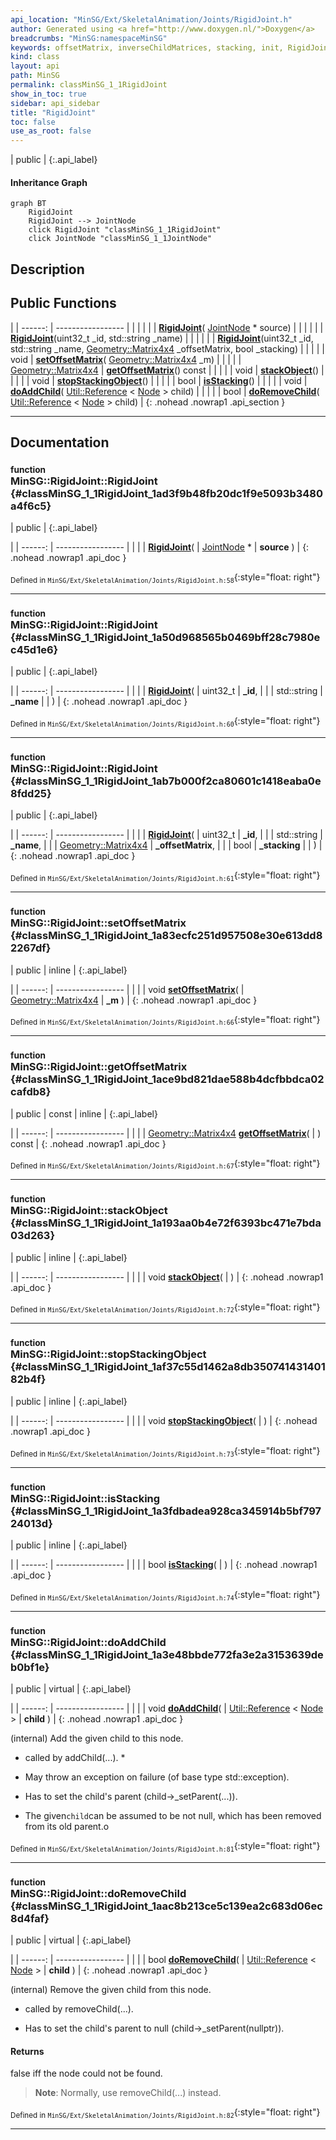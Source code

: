 ```yaml
---
api_location: "MinSG/Ext/SkeletalAnimation/Joints/RigidJoint.h"
author: Generated using <a href="http://www.doxygen.nl/">Doxygen</a>
breadcrumbs: "MinSG:namespaceMinSG"
keywords: offsetMatrix, inverseChildMatrices, stacking, init, RigidJoint, doClone, RigidJoint, RigidJoint, RigidJoint, setOffsetMatrix, getOffsetMatrix, stackObject, stopStackingObject, isStacking, doAddChild, doRemoveChild
kind: class
layout: api
path: MinSG
permalink: classMinSG_1_1RigidJoint
show_in_toc: true
sidebar: api_sidebar
title: "RigidJoint"
toc: false
use_as_root: false
---
```


| public |
{:.api_label}

#### Inheritance Graph

```mermaid
graph BT
	RigidJoint
	RigidJoint --> JointNode
	click RigidJoint "classMinSG_1_1RigidJoint"
	click JointNode "classMinSG_1_1JointNode"
```

## Description





## Public Functions

|
| ------: | ----------------- |
|  | |
|  | **[RigidJoint](#classMinSG_1_1RigidJoint_1ad3f9b48fb20dc1f9e5093b3480a4f6c5)**( [JointNode](classMinSG_1_1JointNode) * source) |
|  | |
|  | **[RigidJoint](#classMinSG_1_1RigidJoint_1a50d968565b0469bff28c7980ec45d1e6)**(uint32_t _id, std::string _name) |
|  | |
|  | **[RigidJoint](#classMinSG_1_1RigidJoint_1ab7b000f2ca80601c1418eaba0e8fdd25)**(uint32_t _id, std::string _name,  [Geometry::Matrix4x4](namespaceGeometry#namespaceGeometry_1a1dec338534190ba5915a7dc75b38fcbe)  _offsetMatrix, bool _stacking) |
|  | |
| void | **[setOffsetMatrix](#classMinSG_1_1RigidJoint_1a83ecfc251d957508e30e613dd82267df)**( [Geometry::Matrix4x4](namespaceGeometry#namespaceGeometry_1a1dec338534190ba5915a7dc75b38fcbe)  _m) |
|  | |
| [Geometry::Matrix4x4](namespaceGeometry#namespaceGeometry_1a1dec338534190ba5915a7dc75b38fcbe) | **[getOffsetMatrix](#classMinSG_1_1RigidJoint_1ace9bd821dae588b4dcfbbdca02cafdb8)**() const |
|  | |
| void | **[stackObject](#classMinSG_1_1RigidJoint_1a193aa0b4e72f6393bc471e7bda03d263)**() |
|  | |
| void | **[stopStackingObject](#classMinSG_1_1RigidJoint_1af37c55d1462a8db35074143140182b4f)**() |
|  | |
| bool | **[isStacking](#classMinSG_1_1RigidJoint_1a3fdbadea928ca345914b5bf79724013d)**() |
|  | |
| void | **[doAddChild](#classMinSG_1_1RigidJoint_1a3e48bbde772fa3e2a3153639deb0bf1e)**( [Util::Reference](classUtil_1_1Reference) < [Node](classMinSG_1_1Node) > child) |
|  | |
| bool | **[doRemoveChild](#classMinSG_1_1RigidJoint_1aac8b213ce5c139ea2c683d06ec8d4faf)**( [Util::Reference](classUtil_1_1Reference) < [Node](classMinSG_1_1Node) > child) |
{: .nohead .nowrap1 .api_section }


-------------------------------------------------------------------

## Documentation

### <small>function</small><br/> MinSG::RigidJoint::RigidJoint {#classMinSG_1_1RigidJoint_1ad3f9b48fb20dc1f9e5093b3480a4f6c5}

| public |
{:.api_label}

|
| ------: | ----------------- |
|  |
|  **[RigidJoint](#classMinSG_1_1RigidJoint_1ad3f9b48fb20dc1f9e5093b3480a4f6c5)**( |  [JointNode](classMinSG_1_1JointNode) * | **source** ) |
{: .nohead .nowrap1 .api_doc }





<sub>Defined in `MinSG/Ext/SkeletalAnimation/Joints/RigidJoint.h:58`</sub>{:style="float: right"}

-------------------------------------------------------------------

### <small>function</small><br/> MinSG::RigidJoint::RigidJoint {#classMinSG_1_1RigidJoint_1a50d968565b0469bff28c7980ec45d1e6}

| public |
{:.api_label}

|
| ------: | ----------------- |
|  |
|  **[RigidJoint](#classMinSG_1_1RigidJoint_1a50d968565b0469bff28c7980ec45d1e6)**( | uint32_t | **_id**, |
| | std::string | **_name** |
|   ) |
{: .nohead .nowrap1 .api_doc }





<sub>Defined in `MinSG/Ext/SkeletalAnimation/Joints/RigidJoint.h:60`</sub>{:style="float: right"}

-------------------------------------------------------------------

### <small>function</small><br/> MinSG::RigidJoint::RigidJoint {#classMinSG_1_1RigidJoint_1ab7b000f2ca80601c1418eaba0e8fdd25}

| public |
{:.api_label}

|
| ------: | ----------------- |
|  |
|  **[RigidJoint](#classMinSG_1_1RigidJoint_1ab7b000f2ca80601c1418eaba0e8fdd25)**( | uint32_t | **_id**, |
| | std::string | **_name**, |
| |  [Geometry::Matrix4x4](namespaceGeometry#namespaceGeometry_1a1dec338534190ba5915a7dc75b38fcbe)  | **_offsetMatrix**, |
| | bool | **_stacking** |
|   ) |
{: .nohead .nowrap1 .api_doc }





<sub>Defined in `MinSG/Ext/SkeletalAnimation/Joints/RigidJoint.h:61`</sub>{:style="float: right"}

-------------------------------------------------------------------

### <small>function</small><br/> MinSG::RigidJoint::setOffsetMatrix {#classMinSG_1_1RigidJoint_1a83ecfc251d957508e30e613dd82267df}

| public | inline |
{:.api_label}

|
| ------: | ----------------- |
|  |
| void **[setOffsetMatrix](#classMinSG_1_1RigidJoint_1a83ecfc251d957508e30e613dd82267df)**( |  [Geometry::Matrix4x4](namespaceGeometry#namespaceGeometry_1a1dec338534190ba5915a7dc75b38fcbe)  | **_m** ) |
{: .nohead .nowrap1 .api_doc }





<sub>Defined in `MinSG/Ext/SkeletalAnimation/Joints/RigidJoint.h:66`</sub>{:style="float: right"}

-------------------------------------------------------------------

### <small>function</small><br/> MinSG::RigidJoint::getOffsetMatrix {#classMinSG_1_1RigidJoint_1ace9bd821dae588b4dcfbbdca02cafdb8}

| public | const | inline |
{:.api_label}

|
| ------: | ----------------- |
|  |
| [Geometry::Matrix4x4](namespaceGeometry#namespaceGeometry_1a1dec338534190ba5915a7dc75b38fcbe) **[getOffsetMatrix](#classMinSG_1_1RigidJoint_1ace9bd821dae588b4dcfbbdca02cafdb8)**( |  ) const |
{: .nohead .nowrap1 .api_doc }





<sub>Defined in `MinSG/Ext/SkeletalAnimation/Joints/RigidJoint.h:67`</sub>{:style="float: right"}

-------------------------------------------------------------------

### <small>function</small><br/> MinSG::RigidJoint::stackObject {#classMinSG_1_1RigidJoint_1a193aa0b4e72f6393bc471e7bda03d263}

| public | inline |
{:.api_label}

|
| ------: | ----------------- |
|  |
| void **[stackObject](#classMinSG_1_1RigidJoint_1a193aa0b4e72f6393bc471e7bda03d263)**( |  ) |
{: .nohead .nowrap1 .api_doc }





<sub>Defined in `MinSG/Ext/SkeletalAnimation/Joints/RigidJoint.h:72`</sub>{:style="float: right"}

-------------------------------------------------------------------

### <small>function</small><br/> MinSG::RigidJoint::stopStackingObject {#classMinSG_1_1RigidJoint_1af37c55d1462a8db35074143140182b4f}

| public | inline |
{:.api_label}

|
| ------: | ----------------- |
|  |
| void **[stopStackingObject](#classMinSG_1_1RigidJoint_1af37c55d1462a8db35074143140182b4f)**( |  ) |
{: .nohead .nowrap1 .api_doc }





<sub>Defined in `MinSG/Ext/SkeletalAnimation/Joints/RigidJoint.h:73`</sub>{:style="float: right"}

-------------------------------------------------------------------

### <small>function</small><br/> MinSG::RigidJoint::isStacking {#classMinSG_1_1RigidJoint_1a3fdbadea928ca345914b5bf79724013d}

| public | inline |
{:.api_label}

|
| ------: | ----------------- |
|  |
| bool **[isStacking](#classMinSG_1_1RigidJoint_1a3fdbadea928ca345914b5bf79724013d)**( |  ) |
{: .nohead .nowrap1 .api_doc }





<sub>Defined in `MinSG/Ext/SkeletalAnimation/Joints/RigidJoint.h:74`</sub>{:style="float: right"}

-------------------------------------------------------------------

### <small>function</small><br/> MinSG::RigidJoint::doAddChild {#classMinSG_1_1RigidJoint_1a3e48bbde772fa3e2a3153639deb0bf1e}

| public | virtual |
{:.api_label}

|
| ------: | ----------------- |
|  |
| void **[doAddChild](#classMinSG_1_1RigidJoint_1a3e48bbde772fa3e2a3153639deb0bf1e)**( |  [Util::Reference](classUtil_1_1Reference) < [Node](classMinSG_1_1Node) > | **child** ) |
{: .nohead .nowrap1 .api_doc }



(internal) Add the given child to this node.

* called by addChild(...). *


* May throw an exception on failure (of base type std::exception).


* Has to set the child's parent (child->_setParent(...)).


* The given`child`can be assumed to be not null, which has been removed from its old parent.o







<sub>Defined in `MinSG/Ext/SkeletalAnimation/Joints/RigidJoint.h:81`</sub>{:style="float: right"}

-------------------------------------------------------------------

### <small>function</small><br/> MinSG::RigidJoint::doRemoveChild {#classMinSG_1_1RigidJoint_1aac8b213ce5c139ea2c683d06ec8d4faf}

| public | virtual |
{:.api_label}

|
| ------: | ----------------- |
|  |
| bool **[doRemoveChild](#classMinSG_1_1RigidJoint_1aac8b213ce5c139ea2c683d06ec8d4faf)**( |  [Util::Reference](classUtil_1_1Reference) < [Node](classMinSG_1_1Node) > | **child** ) |
{: .nohead .nowrap1 .api_doc }



(internal) Remove the given child from this node.

* called by removeChild(...).


* Has to set the child's parent to null (child->_setParent(nullptr)).
#### Returns
false iff the node could not be found.


> **Note**: Normally, use removeChild(...) instead.










<sub>Defined in `MinSG/Ext/SkeletalAnimation/Joints/RigidJoint.h:82`</sub>{:style="float: right"}

-------------------------------------------------------------------

